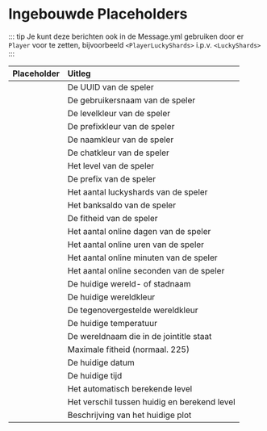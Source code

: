 # Ingebouwde Placeholders

::: tip
Je kunt deze berichten ook in de Message.yml gebruiken door er ``Player`` voor te zetten, bijvoorbeeld ``<PlayerLuckyShards>`` i.p.v. ``<LuckyShards>``
:::

| Placeholder          | Uitleg                		                  |
| :---------------     | :----------------                            |
| <Name>               | De UUID van de speler                        |
| <UUID>               | De gebruikersnaam van de speler              |
| <Levelcolor>         | De levelkleur van de speler                  |
| <Prefixcolor>        | De prefixkleur van de speler                 |
| <Namecolor>          | De naamkleur van de speler                   |
| <Chatcolor>          | De chatkleur van de speler                   |
| <Level>              | Het level van de speler                      |
| <Prefix>             | De prefix van de speler                      |
| <LuckyShards>        | Het aantal luckyshards van de speler         |
| <Balance>            | Het banksaldo van de speler                  |
| <Fitness>            | De fitheid van de speler                     |
| <TimeDays>           | Het aantal online dagen van de speler        |
| <TimeHours>          | Het aantal online uren van de speler         |
| <TimeMinutes>        | Het aantal online minuten van de speler      |
| <TimeSeconds>        | Het aantal online seconden van de speler     |
| <World>              | De huidige wereld- of stadnaam               |
| <Worldcolor>         | De huidige wereldkleur                       |
| <OppositeWorldcolor> | De tegenovergestelde wereldkleur             |
| <Temperature>        | De huidige temperatuur                       |
| <LoadingName>        | De wereldnaam die in de jointitle staat      |
| <MaxFit>             | Maximale fitheid (normaal. 225)              |
| <Date>               | De huidige datum                             |
| <Time>               | De huidige tijd                              |
| <CalcLevel>          | Het automatisch berekende level              |
| <LevelUps>           | Het verschil tussen huidig en berekend level |
| <PlotDescription>    | Beschrijving van het huidige plot            |